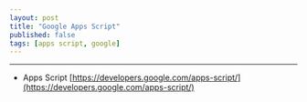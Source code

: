 ```yaml
---
layout: post
title: "Google Apps Script"
published: false
tags: [apps script, google]
---
```





-------------------------
- Apps Script
  [https://developers.google.com/apps-script/](https://developers.google.com/apps-script/)